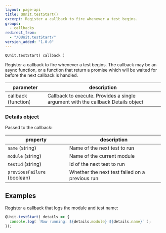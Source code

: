 ```yaml
---
layout: page-api
title: QUnit.testStart()
excerpt: Register a callback to fire whenever a test begins.
groups:
  - callbacks
redirect_from:
  - "/QUnit.testStart/"
version_added: "1.0.0"
---
```


`QUnit.testStart( callback )`

Register a callback to fire whenever a test begins. The callback may be an async function, or a function that return a promise which will be waited for before the next callback is handled.

| parameter | description |
|-----------|-------------|
| callback (function) | Callback to execute. Provides a single argument with the callback Details object |

### Details object

Passed to the callback:

| property | description |
|-----------|-------------|
| `name` (string) | Name of the next test to run |
| `module` (string) | Name of the current module |
| `testId` (string) | Id of the next test to run |
| `previousFailure` (boolean) | Whether the next test failed on a previous run |

## Examples

Register a callback that logs the module and test name:

```js
QUnit.testStart( details => {
  console.log( `Now running: ${details.module} ${details.name}` );
});
```

